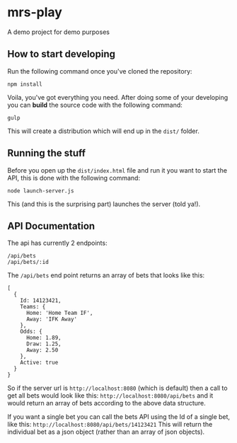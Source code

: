 # mrs-play
A demo project for demo purposes

## How to start developing
Run the following command once you've cloned the repository:
```
npm install
```

Voila, you've got everything you need.
After doing some of your developing you can **build** the source code with the following command:
```
gulp
```
This will create a distribution which will end up in the `dist/` folder.

## Running the stuff
Before you open up the `dist/index.html` file and run it you want to start the API, this is done with the following command:
```
node launch-server.js
```
This (and this is the surprising part) launches the server (told ya!).

## API Documentation

The api has currently 2 endpoints:
```
/api/bets
/api/bets/:id
```

The `/api/bets` end point returns an array of bets that looks like this:
```
[
  {
    Id: 14123421,
    Teams: {
      Home: 'Home Team IF',
      Away: 'IFK Away'
    },
    Odds: {
      Home: 1.89,
      Draw: 1.25,
      Away: 2.50
    },
    Active: true
  }
}
```

So if the server url is `http://localhost:8080` (which is default) then a call to get all bets would look like this:
`http://localhost:8080/api/bets` and it would return an array of bets according to the above data structure.

If you want a single bet you can call the bets API using the Id of a single bet, like this:
`http://localhost:8080/api/bets/14123421`
This will return the individual bet as a json object (rather than an array of json objects).